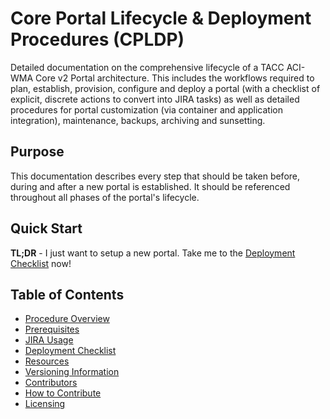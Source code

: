 # Core Portal Lifecycle & Deployment Procedures (CPLDP)

Detailed documentation on the comprehensive lifecycle of a TACC ACI-WMA Core v2 Portal architecture. This includes the workflows required to plan, establish, provision, configure and deploy a portal (with a checklist of explicit, discrete actions to convert into JIRA tasks) as well as detailed procedures for portal customization (via container and application integration), maintenance, backups, archiving and sunsetting.

## Purpose

This documentation describes every step that should be taken before, during and after a new portal is established. It should be referenced throughout all phases of the portal's lifecycle.

## Quick Start

**TL;DR** - I just want to setup a new portal. Take me to the [Deployment Checklist](pages/checklist.md) now!

## Table of Contents

- [Procedure Overview](pages/overview.md)
- [Prerequisites](pages/prerequisites.md)
- [JIRA Usage](pages/jira-usage.md)
- [Deployment Checklist](pages/checklist.md)
- [Resources](pages/resources.md)
- [Versioning Information](pages/versioning-information.md)
- [Contributors](pages/contributors.md)
- [How to Contribute](pages/how-to-contribute.md)
- [Licensing](pages/licensing.md)
